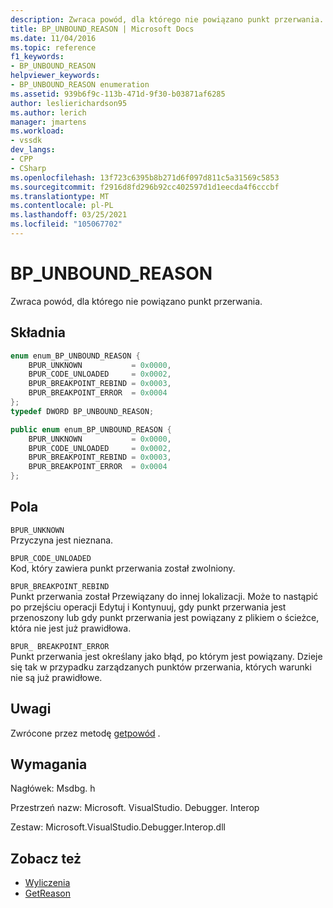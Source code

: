 ```yaml
---
description: Zwraca powód, dla którego nie powiązano punkt przerwania.
title: BP_UNBOUND_REASON | Microsoft Docs
ms.date: 11/04/2016
ms.topic: reference
f1_keywords:
- BP_UNBOUND_REASON
helpviewer_keywords:
- BP_UNBOUND_REASON enumeration
ms.assetid: 939b6f9c-113b-471d-9f30-b03871af6285
author: leslierichardson95
ms.author: lerich
manager: jmartens
ms.workload:
- vssdk
dev_langs:
- CPP
- CSharp
ms.openlocfilehash: 13f723c6395b8b271d6f097d811c5a31569c5853
ms.sourcegitcommit: f2916d8fd296b92cc402597d1d1eecda4f6cccbf
ms.translationtype: MT
ms.contentlocale: pl-PL
ms.lasthandoff: 03/25/2021
ms.locfileid: "105067702"
---
```

# <a name="bp_unbound_reason"></a>BP_UNBOUND_REASON
Zwraca powód, dla którego nie powiązano punkt przerwania.

## <a name="syntax"></a>Składnia

```cpp
enum enum_BP_UNBOUND_REASON {
    BPUR_UNKNOWN           = 0x0000,
    BPUR_CODE_UNLOADED     = 0x0002,
    BPUR_BREAKPOINT_REBIND = 0x0003,
    BPUR_BREAKPOINT_ERROR  = 0x0004
};
typedef DWORD BP_UNBOUND_REASON;
```

```csharp
public enum enum_BP_UNBOUND_REASON {
    BPUR_UNKNOWN           = 0x0000,
    BPUR_CODE_UNLOADED     = 0x0002,
    BPUR_BREAKPOINT_REBIND = 0x0003,
    BPUR_BREAKPOINT_ERROR  = 0x0004
};
```

## <a name="fields"></a>Pola
`BPUR_UNKNOWN`\
Przyczyna jest nieznana.

`BPUR_CODE_UNLOADED`\
Kod, który zawiera punkt przerwania został zwolniony.

`BPUR_BREAKPOINT_REBIND`\
Punkt przerwania został Przewiązany do innej lokalizacji. Może to nastąpić po przejściu operacji Edytuj i Kontynuuj, gdy punkt przerwania jest przenoszony lub gdy punkt przerwania jest powiązany z plikiem o ścieżce, która nie jest już prawidłowa.

`BPUR_ BREAKPOINT_ERROR`\
Punkt przerwania jest określany jako błąd, po którym jest powiązany. Dzieje się tak w przypadku zarządzanych punktów przerwania, których warunki nie są już prawidłowe.

## <a name="remarks"></a>Uwagi
Zwrócone przez metodę [getpowód](../../../extensibility/debugger/reference/idebugbreakpointunboundevent2-getreason.md) .

## <a name="requirements"></a>Wymagania
Nagłówek: Msdbg. h

Przestrzeń nazw: Microsoft. VisualStudio. Debugger. Interop

Zestaw: Microsoft.VisualStudio.Debugger.Interop.dll

## <a name="see-also"></a>Zobacz też
- [Wyliczenia](../../../extensibility/debugger/reference/enumerations-visual-studio-debugging.md)
- [GetReason](../../../extensibility/debugger/reference/idebugbreakpointunboundevent2-getreason.md)
